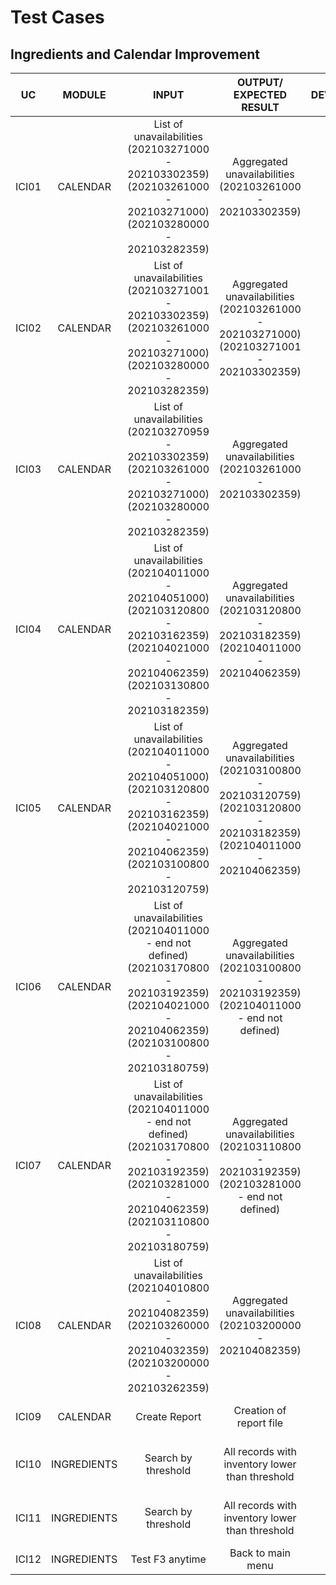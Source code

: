 # Test Cases
## Ingredients and Calendar Improvement

| UC | MODULE | INPUT | OUTPUT/ EXPECTED RESULT | DEVELOPER | TESTER | TEST DATE | TEST OUTPUT (PASSED OR FAILED) | COMMENTS
|:------:|:------:|:------:|:------:|:------:|:------:|:------:|:------:|:------:|
| ICI01 | CALENDAR | List of unavailabilities (202103271000 - 202103302359) (202103261000 - 202103271000) (202103280000 - 202103282359) | Aggregated unavailabilities (202103261000 - 202103302359) | FB | DL | 10/03/2021 | PASSED - Aggregated unavailabilities (202103261000 - 202103302359) | X |
| ICI02 | CALENDAR | List of unavailabilities (202103271001 - 202103302359) (202103261000 - 202103271000) (202103280000 - 202103282359) | Aggregated unavailabilities (202103261000 - 202103271000) (202103271001 - 202103302359) | FB | DL | 10/03/2021 | PASSED - Aggregated unavailabilities (202103261000 - 202103271000) (202103271001 - 202103302359) | X |
| ICI03 | CALENDAR | List of unavailabilities (202103270959 - 202103302359) (202103261000 - 202103271000) (202103280000 - 202103282359) | Aggregated unavailabilities (202103261000 - 202103302359) | FB | CC | 10/03/2021 | PASSED - Aggregated unavailabilities (202103261000 - 202103302359) | X |
| ICI04 | CALENDAR | List of unavailabilities (202104011000 - 202104051000) (202103120800 - 202103162359) (202104021000 - 202104062359) (202103130800 - 202103182359) | Aggregated unavailabilities (202103120800 - 202103182359) (202104011000 - 202104062359) | FB | CC | 10/03/2021 | PASSED - Aggregated unavailabilities (202103120800 - 202103182359) (202104011000 - 202104062359) | X |
| ICI05 | CALENDAR | List of unavailabilities (202104011000 - 202104051000) (202103120800 - 202103162359) (202104021000 - 202104062359) (202103100800 - 202103120759) | Aggregated unavailabilities (202103100800 - 202103120759) (202103120800 - 202103182359) (202104011000 - 202104062359) | FB | BL | 10/03/2021 | PASSED - Aggregated unavailabilities (202103100800 - 202103120759) (202103120800 - 202103182359) | X |
| ICI06 | CALENDAR | List of unavailabilities (202104011000 - end not defined) (202103170800 - 202103192359) (202104021000 - 202104062359) (202103100800 - 202103180759) | Aggregated unavailabilities (202103100800 - 202103192359) (202104011000 - end not defined) | FB | DL | 10/03/2021 | PASSED - Aggregated unavailabilities (202103100800 - 202103192359) (202104011000 - end not defined) | X |
| ICI07 | CALENDAR | List of unavailabilities (202104011000 - end not defined) (202103170800 - 202103192359) (202103281000 - 202104062359) (202103110800 - 202103180759) | Aggregated unavailabilities (202103110800 - 202103192359) (202103281000 - end not defined) | FB | BL | 10/03/2021 | PASSED - Aggregated unavailabilities (202103110800 - 202103192359) (202103281000 - end not defined) | X |
| ICI08 | CALENDAR | List of unavailabilities (202104010800 - 202104082359) (202103260000 - 202104032359) (202103200000 - 202103262359) | Aggregated unavailabilities (202103200000 - 202104082359) | FB | DL | 10/03/2021 | PASSED - Aggregated unavailabilities (202103200000 - 202104082359) | X |
| ICI09 | CALENDAR | Create Report | Creation of report file | FB | BL | 10/03/2021 | PASSED - Creation of report file | X |
| ICI10 | INGREDIENTS | Search by threshold | All records with inventory lower than threshold | FB | CC | 10/03/2021 | FAILED - Not all records with inventory lower than threshold | X |
| ICI11 | INGREDIENTS | Search by threshold | All records with inventory lower than threshold | FB | DL | 10/03/2021 | PASSED - All records with inventory lower than threshold | Bug fixed |
| ICI12 | INGREDIENTS | Test F3 anytime | Back to main menu | FB | DL | 10/03/2021 | PASSED - Back to main menu | X |